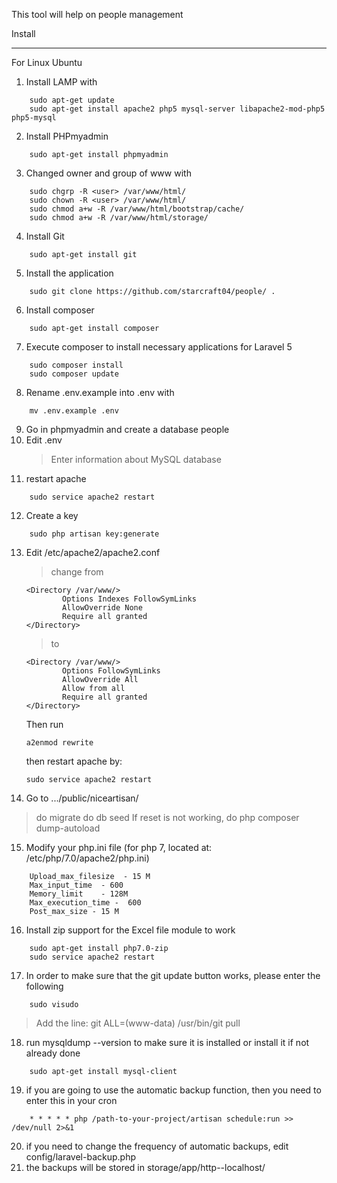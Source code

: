 This tool will help on people management

Install
_______
For Linux Ubuntu
1) Install LAMP with
```
    sudo apt-get update
    sudo apt-get install apache2 php5 mysql-server libapache2-mod-php5 php5-mysql
```
2) Install PHPmyadmin
```
    sudo apt-get install phpmyadmin
```
3) Changed owner and group of www with
```
    sudo chgrp -R <user> /var/www/html/
    sudo chown -R <user> /var/www/html/
    sudo chmod a+w -R /var/www/html/bootstrap/cache/
    sudo chmod a+w -R /var/www/html/storage/
```
4) Install Git
```
    sudo apt-get install git
```
5) Install the application
```
    sudo git clone https://github.com/starcraft04/people/ .
```
6) Install composer
```
    sudo apt-get install composer
```
7) Execute composer to install necessary applications for Laravel 5
```
    sudo composer install
    sudo composer update
```
8) Rename .env.example into .env with
```
    mv .env.example .env
```
9) Go in phpmyadmin and create a database people
10) Edit .env
    > Enter information about MySQL database
11) restart apache
```
    sudo service apache2 restart
```
12) Create a key
```
    sudo php artisan key:generate
```
13) Edit /etc/apache2/apache2.conf
    > change from
    ```
    <Directory /var/www/>
            Options Indexes FollowSymLinks
            AllowOverride None
            Require all granted
    </Directory>
    ```
    > to
    ```
    <Directory /var/www/>
            Options FollowSymLinks
            AllowOverride All
            Allow from all
            Require all granted
    </Directory>
    ```
    Then run
    ```
    a2enmod rewrite
    ```
    then restart apache by:
    ```
    sudo service apache2 restart
    ```
14) Go to .../public/niceartisan/

  >  do migrate
  >  do db seed
    If reset is not working, do
  > php composer dump-autoload
15) Modify your php.ini file (for php 7, located at: /etc/php/7.0/apache2/php.ini)
```
    Upload_max_filesize  - 15 M
    Max_input_time  - 600
    Memory_limit    - 128M
    Max_execution_time -  600
    Post_max_size - 15 M
```
16) Install zip support for the Excel file module to work
```
    sudo apt-get install php7.0-zip
    sudo service apache2 restart
```
17) In order to make sure that the git update button works, please enter the following
```
    sudo visudo
```
  > Add the line: git ALL=(www-data) /usr/bin/git pull
18) run mysqldump --version to make sure it is installed or install it if not already done
```
    sudo apt-get install mysql-client
```
19) if you are going to use the automatic backup function, then you need to enter this in your cron
```
    * * * * * php /path-to-your-project/artisan schedule:run >> /dev/null 2>&1
```
20) if you need to change the frequency of automatic backups, edit config/laravel-backup.php
21) the backups will be stored in storage/app/http--localhost/
